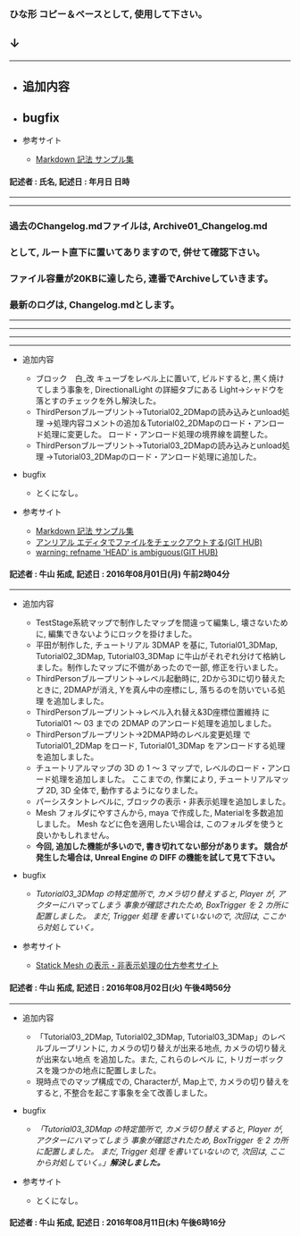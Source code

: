 ### ひな形 コピー＆ペースとして, 使用して下さい。
## ↓
***
* 追加内容
	- 

* bugfix
	- 

* 参考サイト
	- [Markdown 記法 サンプル集](http://qiita.com/tbpgr/items/989c6badefff69377da7)

#### 記述者 : 氏名, 記述日 : 年月日 日時
***
***
### 過去のChangelog.mdファイルは, Archive01_Changelog.md
### として, ルート直下に置いてありますので, 併せて確認下さい。
### ファイル容量が20KBに達したら, 連番でArchiveしていきます。
### 最新のログは, Changelog.mdとします。
***
***
***
***
* 追加内容
	- ブロック　白_改 キューブをレベル上に置いて, ビルドすると, 
        黒く焼けてしまう事象を, DirectionalLight の詳細タブにある
        Light→シャドウを落とすのチェックを外し解決した。
    - ThirdPersonブループリント→Tutorial02_2DMapの読み込みとunload処理
        →処理内容コメントの追加＆Tutorial02_2DMapのロード・アンロード処理に変更した。
        ロード・アンロード処理の境界線を調整した。
    - ThirdPersonブループリント→Tutorial03_2DMapの読み込みとunload処理
        →Tutorial03_2DMapのロード・アンロード処理に追加した。

* bugfix
	- とくになし。

* 参考サイト
	- [Markdown 記法 サンプル集](http://qiita.com/tbpgr/items/989c6badefff69377da7)
    - [アンリアル エディタでファイルをチェックアウトする(GIT HUB)](https://docs.unrealengine.com/latest/JPN/Engine/Basics/SourceControl/InEditor/index.html)
    - [warning: refname 'HEAD' is ambiguous(GIT HUB)](https://gotohayato.com/content/11)

#### 記述者 : 牛山 拓成, 記述日 : 2016年08月01日(月) 午前2時04分
***
* 追加内容
	- TestStage系統マップで制作したマップを間違って編集し, 壊さないために, 編集できないようにロックを掛けました。
    - 平田が制作した, チュートリアル 3DMAP を基に, Tutorial01_3DMap, Tutorial02_3DMap, Tutorial03_3DMap
        に牛山がそれぞれ分けて格納しました。制作したマップに不備があったので一部, 修正を行いました。
    - ThirdPersonブループリント→レベル起動時に, 2Dから3Dに切り替えたときに, 2DMAPが消え, Yを真ん中の座標にし, 落ちるのを防いでいる処理
        を追加しました。
    - ThirdPersonブループリント→レベル入れ替え&3D座標位置維持
        に Tutorial01 ～ 03 までの 2DMAP のアンロード処理を追加しました。
    - ThirdPersonブループリント→2DMAP時のレベル変更処理
        で Tutorial01_2DMap をロード, Tutorial01_3DMap をアンロードする処理を追加しました。
    - チュートリアルマップの 3D の 1 ～ 3 マップで, レベルのロード・アンロード処理を追加しました。
        ここまでの, 作業により, チュートリアルマップ 2D, 3D 全体で, 動作するようになりました。
    - パーシスタントレベルに, ブロックの表示・非表示処理を追加しました。
    - Mesh フォルダにやすさんから, maya で作成した, Materialを多数追加しました。
        Mesh などに色を適用したい場合は, このフォルダを使うと良いかもしれません。
    - __今回, 追加した機能が多いので, 書き切れてない部分があります。
        競合が発生した場合は, Unreal Engine の DIFF の機能を試して見て下さい。__
        

* bugfix
	- _Tutorial03_3DMap の特定箇所で, カメラ切り替えすると, Player が, アクターにハマってしまう
        事象が確認されたため, BoxTrigger を 2 カ所に配置しました。
        まだ, Trigger 処理 を書いていないので, 次回は, ここから対処していく。_

* 参考サイト
	- [Statick Mesh の表示・非表示処理の仕方参考サイト](https://answers.unrealengine.com/questions/262267/set-visibility-set-actor-hidden-in-game-switches-f.html)

#### 記述者 : 牛山 拓成, 記述日 : 2016年08月02日(火) 午後4時56分
***
* 追加内容
	- 「Tutorial03_2DMap, Tutorial02_3DMap, Tutorial03_3DMap」のレベルブループリントに,
        カメラの切り替えが出来る地点, カメラの切り替えが出来ない地点 を追加した。また, これらのレベル
        に, トリガーボックスを幾つかの地点に配置しました。
    - 現時点でのマップ構成での, Characterが, Map上で, カメラの切り替えをすると, 不整合を起こす事象を全て改善しました。

* bugfix
	- _「Tutorial03_3DMap の特定箇所で, カメラ切り替えすると, Player が, アクターにハマってしまう
        事象が確認されたため, BoxTrigger を 2 カ所に配置しました。
        まだ, Trigger 処理 を書いていないので, 次回は, ここから対処していく。」__解決しました。___

* 参考サイト
	- とくになし。

#### 記述者 : 牛山 拓成, 記述日 : 2016年08月11日(木) 午後6時16分